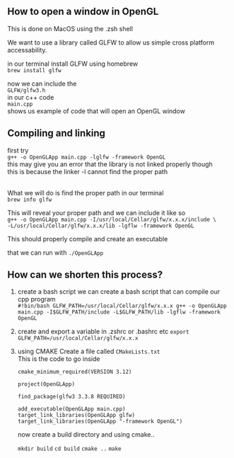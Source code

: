 ## How to open a window in OpenGL

This is done on MacOS using the .zsh shell <br>

We want to use a library called GLFW to allow us simple cross platform accessability. <br>

in our terminal install GLFW using homebrew <br>
`brew install glfw` <br>

now we can include the <br> `GLFW/glfw3.h`<br>
in our c++ code <br>
`main.cpp` <br>
shows us example of code that will open an OpenGL window <br>

## Compiling and linking

first try <br>
`g++ -o OpenGLApp main.cpp -lglfw -framework OpenGL` <br>
this may give you an error that the library is not linked properly though <br>
this is because the linker -l cannot find the proper path <br> <br>

What we will do is find the proper path in our terminal<br>
`brew info glfw` <br>

This will reveal your proper path and we can include it like so <br>
`g++ -o OpenGLApp main.cpp -I/usr/local/Cellar/glfw/x.x.x/include \` <br>
 `-L/usr/local/Cellar/glfw/x.x.x/lib -lgflw -framework OpenGL` <br>

This should properly compile and create an executable <br>

that we can run with `./OpenGLApp`

## How can we shorten this process?

1. create a bash script
    we can create a bash script that can compile our cpp program <br>
    `#!bin/bash
     GLFW_PATH=/usr/local/Cellar/glfw/x.x.x
     g++ -o OpenGLApp main.cpp -I$GLFW_PATH/include -L$GLFW_PATH/lib -lgflw -framework OpenGL
    `
2. create and export a variable in .zshrc or .bashrc etc
    `export GLFW_PATH=/usr/local/Cellar/glfw/x.x.x`


3. using CMAKE
    Create a file called `CMakeLists.txt` <br>
    This is the code to go inside <br>

    ```
    cmake_minimum_required(VERSION 3.12)

    project(OpenGLApp)

    find_package(glfw3 3.3.8 REQUIRED)

    add_executable(OpenGLApp main.cpp)
    target_link_libraries(OpenGLApp glfw)
    target_link_libraries(OpenGLApp "-framework OpenGL")

    ```
    now create a build directory and using cmake..

    `mkdir build`
    `cd build`
    `cmake ..`
    `make`

